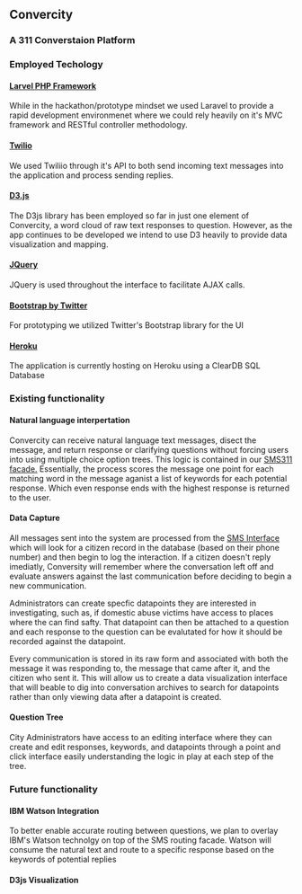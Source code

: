 ## Convercity
### A 311 Converstaion Platform

### Employed Techology

#### [Larvel PHP Framework](http://laravel.com)

While in the hackathon/prototype mindset we used Laravel to provide a rapid development environmenet where we could rely heavily on it's MVC framework and RESTful controller methodology.

#### [Twilio](https://www.twilio.com/)

We used Twiliio through it's API to both send incoming text messages into the application and process sending replies.

#### [D3.js](http://d3js.org/)

The D3js library has been employed so far in just one element of Convercity, a word cloud of raw text responses to question. However, as the app continues to be developed we intend to use D3 heavily to provide data visualization and mapping.

#### [JQuery](http://jquery.com/)

JQuery is used throughout the interface to facilitate AJAX calls.

#### [Bootstrap by Twitter](http://getbootstrap.com)

For prototyping we utilized Twitter's Bootstrap library for the UI

#### [Heroku](http://www.heroku.com)

The application is currently hosting on Heroku using a ClearDB SQL Database


### Existing functionality

#### Natural language interpertation

Convercity can receive natural language text messages, disect the message, and return response or clarifying questions without forcing users into using multiple choice option trees. This logic is contained in our [SMS311 facade.](https://github.com/ConverCity/ConverCity/blob/master/app/SMS311.php) Essentially, the process scores the message one point for each matching word in the message aganist a list of keywords for each potential response. Which even response ends with the highest response is returned to the user.

#### Data Capture

All messages sent into the system are processed from the [SMS Interface](https://github.com/ConverCity/ConverCity/blob/master/app/Http/Controllers/SmsController.php) which will look for a citizen record in the database (based on their phone number) and then begin to log the interaction. If a citizen doesn't reply imediatly, Conversity will remember where the conversation left off and evaluate answers against the last communication before deciding to begin a new communication.

Administrators can create specfic datapoints they are interested in investigating, such as, if domestic abuse victims have access to places where the can find safty.  That datapoint can then be attached to a question and each response to the question can be evalutated for how it should be recorded against the datapoint.

Every communication is stored in its raw form and associated with both the message it was responding to, the message that came after it, and the citizen who sent it. This will allow us to create a data visualization interface that will beable to dig into conversation archives to search for datapoints rather than only viewing data after a datapoint is created.

#### Question Tree 

City Administrators have access to an editing interface where they can create and edit responses, keywords, and datapoints through a point and click interface easily understanding the logic in play at each step of the tree.

### Future functionality

#### IBM Watson Integration

To better enable accurate routing between questions, we plan to overlay IBM's Watson technolgy on top of the SMS routing facade.  Watson will consume the natural text and route to a specific response based on the keywords of potential replies

#### D3js Visualization

